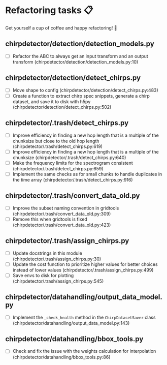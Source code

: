 # Refactoring tasks 📋

Get yourself a cup of coffee and happy refactoring! 🚀

## chirpdetector/detection/detection_models.py

- [ ] Refactor the ABC to always get an input transform and an output transform
      (chirpdetector/detection/detection_models.py:10)

## chirpdetector/detection/detect_chirps.py

- [ ] Move shape to config (chirpdetector/detection/detect_chirps.py:483)
- [ ] Create a function to extract chirp spec snippets, generate a chirp
      dataset, and save it to disk with h5py
      (chirpdetector/detection/detect_chirps.py:502)

## chirpdetector/.trash/detect_chirps.py

- [ ] Improve efficiency in finding a new hop length that is a multiple of the
      chunksize but close to the old hop length
      (chirpdetector/.trash/detect_chirps.py:619)
- [ ] Improve efficiency in finding a new hop length that is a multiple of the
      chunksize (chirpdetector/.trash/detect_chirps.py:640)
- [ ] Make the frequency limits for the spectrogram consistent
      (chirpdetector/.trash/detect_chirps.py:659)
- [ ] Implement the same checks as for small chunks to handle duplicates in the
      time array (chirpdetector/.trash/detect_chirps.py:916)

## chirpdetector/.trash/convert_data_old.py

- [ ] Improve the subset naming convention in gridtools
      (chirpdetector/.trash/convert_data_old.py:309)
- [ ] Remove this when gridtools is fixed
      (chirpdetector/.trash/convert_data_old.py:423)

## chirpdetector/.trash/assign_chirps.py

- [ ] Update docstrings in this module
      (chirpdetector/.trash/assign_chirps.py:30)
- [ ] Update the cost function to prioritize higher values for better choices
      instead of lower values (chirpdetector/.trash/assign_chirps.py:499)
- [ ] Save envs to disk for plotting
      (chirpdetector/.trash/assign_chirps.py:545)

## chirpdetector/datahandling/output_data_model.py

- [ ] Implement the `_check_health` method in the `ChirpDatasetSaver` class
      (chirpdetector/datahandling/output_data_model.py:143)

## chirpdetector/datahandling/bbox_tools.py

- [ ] Check and fix the issue with the weights calculation for interpolation
      (chirpdetector/datahandling/bbox_tools.py:86)
